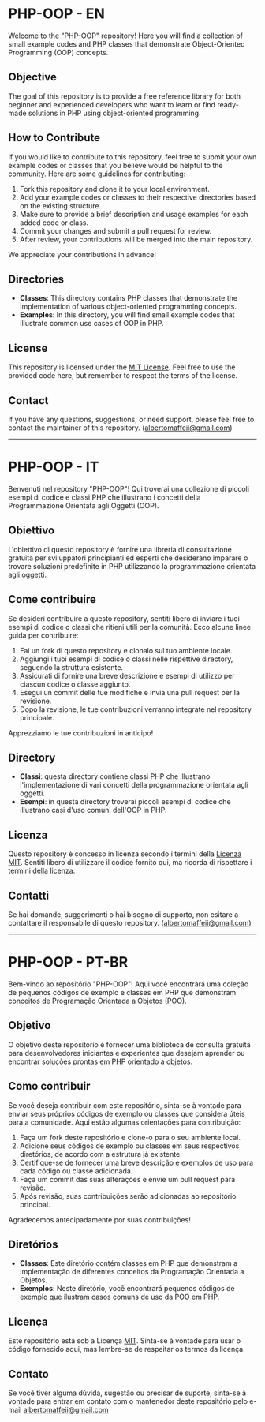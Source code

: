 # PHP-OOP - EN

Welcome to the "PHP-OOP" repository! Here you will find a collection of small example codes and PHP classes that demonstrate Object-Oriented Programming (OOP) concepts.

## Objective

The goal of this repository is to provide a free reference library for both beginner and experienced developers who want to learn or find ready-made solutions in PHP using object-oriented programming.

## How to Contribute

If you would like to contribute to this repository, feel free to submit your own example codes or classes that you believe would be helpful to the community. Here are some guidelines for contributing:

1. Fork this repository and clone it to your local environment.
2. Add your example codes or classes to their respective directories based on the existing structure.
3. Make sure to provide a brief description and usage examples for each added code or class.
4. Commit your changes and submit a pull request for review.
5. After review, your contributions will be merged into the main repository.

We appreciate your contributions in advance!

## Directories

- **Classes**: This directory contains PHP classes that demonstrate the implementation of various object-oriented programming concepts.
- **Examples**: In this directory, you will find small example codes that illustrate common use cases of OOP in PHP.

## License

This repository is licensed under the [MIT License](LICENSE). Feel free to use the provided code here, but remember to respect the terms of the license.

## Contact

If you have any questions, suggestions, or need support, please feel free to contact the maintainer of this repository. (albertomaffeii@gmail.com)


----------

# PHP-OOP - IT

Benvenuti nel repository "PHP-OOP"! Qui troverai una collezione di piccoli esempi di codice e classi PHP che illustrano i concetti della Programmazione Orientata agli Oggetti (OOP).

## Obiettivo

L'obiettivo di questo repository è fornire una libreria di consultazione gratuita per sviluppatori principianti ed esperti che desiderano imparare o trovare soluzioni predefinite in PHP utilizzando la programmazione orientata agli oggetti.

## Come contribuire

Se desideri contribuire a questo repository, sentiti libero di inviare i tuoi esempi di codice o classi che ritieni utili per la comunità. Ecco alcune linee guida per contribuire:

1. Fai un fork di questo repository e clonalo sul tuo ambiente locale.
2. Aggiungi i tuoi esempi di codice o classi nelle rispettive directory, seguendo la struttura esistente.
3. Assicurati di fornire una breve descrizione e esempi di utilizzo per ciascun codice o classe aggiunto.
4. Esegui un commit delle tue modifiche e invia una pull request per la revisione.
5. Dopo la revisione, le tue contribuzioni verranno integrate nel repository principale.

Apprezziamo le tue contribuzioni in anticipo!

## Directory

- **Classi**: questa directory contiene classi PHP che illustrano l'implementazione di vari concetti della programmazione orientata agli oggetti.
- **Esempi**: in questa directory troverai piccoli esempi di codice che illustrano casi d'uso comuni dell'OOP in PHP.

## Licenza

Questo repository è concesso in licenza secondo i termini della [Licenza MIT](LICENSE). Sentiti libero di utilizzare il codice fornito qui, ma ricorda di rispettare i termini della licenza.

## Contatti

Se hai domande, suggerimenti o hai bisogno di supporto, non esitare a contattare il responsabile di questo repository. (albertomaffeii@gmail.com)


----------

# PHP-OOP - PT-BR

Bem-vindo ao repositório "PHP-OOP"! Aqui você encontrará uma coleção de pequenos códigos de exemplo e classes em PHP que demonstram conceitos de Programação Orientada a Objetos (POO).

## Objetivo

O objetivo deste repositório é fornecer uma biblioteca de consulta gratuita para desenvolvedores iniciantes e experientes que desejam aprender ou encontrar soluções prontas em PHP orientado a objetos.

## Como contribuir

Se você deseja contribuir com este repositório, sinta-se à vontade para enviar seus próprios códigos de exemplo ou classes que considera úteis para a comunidade. Aqui estão algumas orientações para contribuição:

1. Faça um fork deste repositório e clone-o para o seu ambiente local.
2. Adicione seus códigos de exemplo ou classes em seus respectivos diretórios, de acordo com a estrutura já existente.
3. Certifique-se de fornecer uma breve descrição e exemplos de uso para cada código ou classe adicionada.
4. Faça um commit das suas alterações e envie um pull request para revisão.
5. Após revisão, suas contribuições serão adicionadas ao repositório principal.

Agradecemos antecipadamente por suas contribuições!

## Diretórios

- **Classes**: Este diretório contém classes em PHP que demonstram a implementação de diferentes conceitos da Programação Orientada a Objetos.
- **Exemplos**: Neste diretório, você encontrará pequenos códigos de exemplo que ilustram casos comuns de uso da POO em PHP.

## Licença

Este repositório está sob a Licença [MIT](LICENSE). Sinta-se à vontade para usar o código fornecido aqui, mas lembre-se de respeitar os termos da licença.

## Contato

Se você tiver alguma dúvida, sugestão ou precisar de suporte, sinta-se à vontade para entrar em contato com o mantenedor deste repositório pelo e-mail albertomaffeii@gmail.com 

